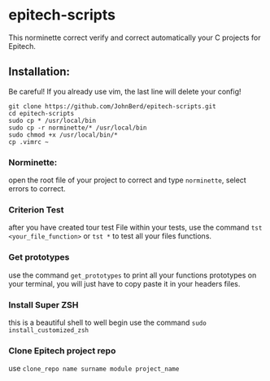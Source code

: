 # epitech-scripts


This norminette correct verify and correct automatically your C projects for Epitech.

## Installation:

Be careful! If you already use vim, the last line will delete your config!

`git clone https://github.com/JohnBerd/epitech-scripts.git`</br>
`cd epitech-scripts`</br>
`sudo cp * /usr/local/bin`</br>
`sudo cp -r norminette/* /usr/local/bin`</br>
`sudo chmod +x /usr/local/bin/*`</br>
`cp .vimrc ~`

### Norminette:

open the root file of your project to correct and type `norminette`, select errors to correct.

### Criterion Test

after you have created tour test File within your tests, use the command `tst <your_file_function>` or `tst *` to test all your files functions.

### Get prototypes

use the command `get_prototypes` to print all your functions prototypes on your terminal, you will just have to copy paste it in your headers files.

### Install Super ZSH

this is a beautiful shell to well begin
use the command `sudo install_customized_zsh`

### Clone Epitech project repo

use `clone_repo name surname module project_name`
